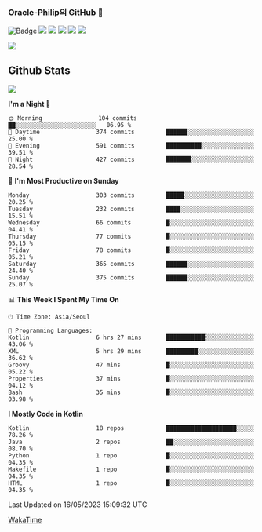 ### Oracle-Philip의 GitHub 👋

![Badge](http://img.shields.io/badge/-Java-black?style=flat-square)
<img src="https://img.shields.io/badge/ -Kotlin-black?style=flat-square&logo=Kotlin&logoColor=#7F52FF"/></a>
<img src="https://img.shields.io/badge/ -Dart-black?style=flat-square&logo=Dart&logoColor=#0175C2"/></a>
<img src="https://img.shields.io/badge/ -Android-black?style=flat-square&logo=Android&logoColor=#3DDC84"/></a>
<img src="https://img.shields.io/badge/ -Flutter-black?style=flat-square&logo=Flutter&logoColor=#02569B"/></a>
<img src="https://img.shields.io/badge/ -Firebase-black?style=flat-square&logo=Firebase&logoColor=#FFCA28"/></a>

<img src="https://img.shields.io/badge/ -BLE-black?style=flat-square&logo=Bluetooth&logoColor=#0082FC"/></a>

<!--
<img src="https://img.shields.io/badge/ -STM32F103-black?style=flat-square&logo=STMicroelectronics&logoColor=#03234B"/></a>
<img src="https://img.shields.io/badge/ -Qt-black?style=flat-square&logo=Qt&logoColor=#41CD52"/></a>
-->

<!--
![Badge](http://img.shields.io/badge/-Java-black?style=flat-square)
![Badge](http://img.shields.io/badge/-Koltin-black?style=flat-square)
![Badge](http://img.shields.io/badge/-Dart-black?style=flat-square)
![Badge](http://img.shields.io/badge/-Android-black?style=flat-square)
![Badge](http://img.shields.io/badge/-Flutter-black?style=flat-square)
![Badge](http://img.shields.io/badge/-Firebase-black?style=flat-square)
-->

## Github Stats  
<div align="left"><img src="https://github-readme-stats.vercel.app/api?username=Oracle-Philip&show_icons=true&count_private=true&hide_border=true" align="center" /></div>


<!--START_SECTION:waka-->
**I'm a Night 🦉** 

```text
🌞 Morning                104 commits         ██░░░░░░░░░░░░░░░░░░░░░░░   06.95 % 
🌆 Daytime                374 commits         ██████░░░░░░░░░░░░░░░░░░░   25.00 % 
🌃 Evening                591 commits         ██████████░░░░░░░░░░░░░░░   39.51 % 
🌙 Night                  427 commits         ███████░░░░░░░░░░░░░░░░░░   28.54 % 
```
📅 **I'm Most Productive on Sunday** 

```text
Monday                   303 commits         █████░░░░░░░░░░░░░░░░░░░░   20.25 % 
Tuesday                  232 commits         ████░░░░░░░░░░░░░░░░░░░░░   15.51 % 
Wednesday                66 commits          █░░░░░░░░░░░░░░░░░░░░░░░░   04.41 % 
Thursday                 77 commits          █░░░░░░░░░░░░░░░░░░░░░░░░   05.15 % 
Friday                   78 commits          █░░░░░░░░░░░░░░░░░░░░░░░░   05.21 % 
Saturday                 365 commits         ██████░░░░░░░░░░░░░░░░░░░   24.40 % 
Sunday                   375 commits         ██████░░░░░░░░░░░░░░░░░░░   25.07 % 
```


📊 **This Week I Spent My Time On** 

```text
🕑︎ Time Zone: Asia/Seoul

💬 Programming Languages: 
Kotlin                   6 hrs 27 mins       ███████████░░░░░░░░░░░░░░   43.06 % 
XML                      5 hrs 29 mins       █████████░░░░░░░░░░░░░░░░   36.62 % 
Groovy                   47 mins             █░░░░░░░░░░░░░░░░░░░░░░░░   05.22 % 
Properties               37 mins             █░░░░░░░░░░░░░░░░░░░░░░░░   04.12 % 
Bash                     35 mins             █░░░░░░░░░░░░░░░░░░░░░░░░   03.98 % 
```

**I Mostly Code in Kotlin** 

```text
Kotlin                   18 repos            ████████████████████░░░░░   78.26 % 
Java                     2 repos             ██░░░░░░░░░░░░░░░░░░░░░░░   08.70 % 
Python                   1 repo              █░░░░░░░░░░░░░░░░░░░░░░░░   04.35 % 
Makefile                 1 repo              █░░░░░░░░░░░░░░░░░░░░░░░░   04.35 % 
HTML                     1 repo              █░░░░░░░░░░░░░░░░░░░░░░░░   04.35 % 
```




 Last Updated on 16/05/2023 15:09:32 UTC
<!--END_SECTION:waka-->


<!--
**Oracle-Philip/Oracle-Philip** is a ✨ _special_ ✨ repository because its `README.md` (this file) appears on your GitHub profile.

Here are some ideas to get you started:

- 🔭 I’m currently working on ...
- 🌱 I’m currently learning ...
- 👯 I’m looking to collaborate on ...
- 🤔 I’m looking for help with ...
- 💬 Ask me about ...
- 📫 How to reach me: ...
- 😄 Pronouns: ...
- ⚡ Fun fact: ...
-->


[WakaTime](https://wakatime.com/dashboard)
